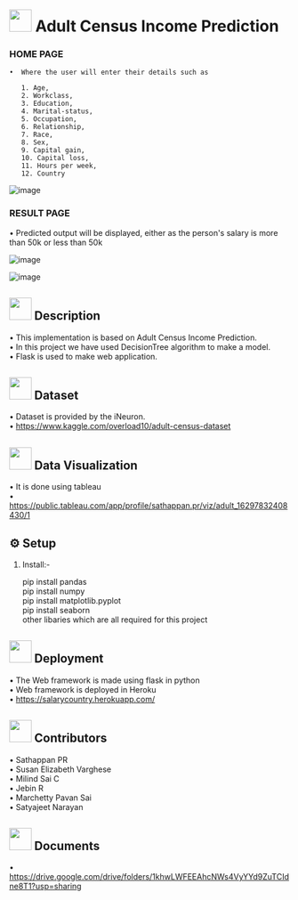 # <img src="https://user-images.githubusercontent.com/84607354/131432422-86f825c6-1116-4f2b-a274-5eb6afeb5e5e.png" width="40"> Adult Census Income Prediction


### HOME PAGE<br/>
    •  Where the user will enter their details such as
 
       1. Age, 
       2. Workclass,
       3. Education,
       4. Marital-status,
       5. Occupation,
       6. Relationship,
       7. Race,
       8. Sex,
       9. Capital gain,
       10. Capital loss,
       11. Hours per week,
       12. Country

 
![image](https://user-images.githubusercontent.com/84607354/131341733-407f08d3-33be-4af2-a31a-9b7a11cf082c.png)
    
### RESULT PAGE<br/>
•	Predicted output will be displayed, either as the person's salary is more than 50k or less than 50k

![image](https://user-images.githubusercontent.com/84607354/131341779-cfefa8db-b2c3-4b30-ba23-2995da12d2bc.png)

![image](https://user-images.githubusercontent.com/84607354/131343073-b8a42c47-731a-4543-859a-97578e4af523.png)

## <img src="https://user-images.githubusercontent.com/84607354/131428371-1bc0df88-6f2a-4a5d-b017-5813116110b9.png" width="40"> Description
•	This implementation is based on Adult Census Income Prediction.<br/>
•	In this project we have used DecisionTree algorithm to make a model.<br/>
•	Flask is used to make web application.

## <img src="https://user-images.githubusercontent.com/84607354/131429691-71f3d5fc-dea0-4b12-98b6-f4b13ed2de3f.png" width="40" > Dataset
•	Dataset is provided by the iNeuron.<br/>
•	https://www.kaggle.com/overload10/adult-census-dataset

## <img src="https://user-images.githubusercontent.com/84607354/131429508-6ff8e3e0-7968-477f-9afe-0f946849e396.png" width="40"> Data Visualization
•	It is done using tableau<br/>
•	https://public.tableau.com/app/profile/sathappan.pr/viz/adult_16297832408430/1

## ⚙️ Setup
1. Install:-

   pip install pandas <br/>
   pip install numpy<br/>
   pip install matplotlib.pyplot<br/>
   pip install seaborn<br/>
other libaries which are all required for this project 
  
## <img src="https://user-images.githubusercontent.com/84607354/131457739-ffcd1c9e-159d-42dd-8237-a0bb1882fc2d.png" width="40"> Deployment
•	The Web framework is made using flask in python<br/>
•	Web framework is deployed in Heroku <br/>
•	https://salarycountry.herokuapp.com/<br/>

## <img src="https://user-images.githubusercontent.com/84607354/131432262-f86ad078-0c06-4f0a-8a98-fa6249030c2b.png" width="40"> Contributors 
•   Sathappan PR<br/>
•   Susan Elizabeth Varghese<br/>
•	Milind Sai C<br/>
•	Jebin R<br/>
•	Marchetty Pavan Sai <br/>
•	Satyajeet Narayan<br/>

## <img src="https://images.pexels.com/photos/357514/pexels-photo-357514.jpeg?cs=srgb&dl=pexels-pixabay-357514.jpg&fm=jpg" width="40"> Documents 

• https://drive.google.com/drive/folders/1khwLWFEEAhcNWs4VyYYd9ZuTCIdne8T1?usp=sharing


    
